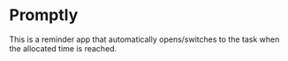 # Promptly
This is a reminder app that automatically opens/switches to the task when the allocated time is reached.
